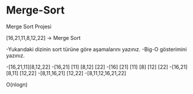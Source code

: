 # Merge-Sort
Merge Sort Projesi

[16,21,11,8,12,22] -> Merge Sort

-Yukarıdaki dizinin sort türüne göre aşamalarını yazınız.
-Big-O gösterimini yazınız.


-[16,21,11][8,12,22]
-[16,21] [11] [8,12] [22]
-[16] [21] [11] [8] [12] [22]
-[16,21] [8,11] [12,22]
-[8,11,16,21] [12,22]
-[8,11,12,16,21,22]

O(nlogn)

